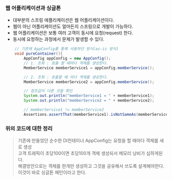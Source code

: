 ### 웹 어플리케이션과 싱글톤
* 대부분의 스프링 애플리케이션은 웹 어플리케이션이다. 
* 웹이 아닌 어플리케이션도 얼마든지 스프링으로 개발이 가능하다.
* 웹 어플리케이션은 보통 여러 고객이 동시에 요청(request) 한다.
* 동시에 요청하는 과정에서 문제가 발생할 수 있다.

``` java
    // 기존에 AppConfig를 통해 사용하던 방식(as-is 방식)
    void pureContainer(){
        AppConfig appConfig = new AppConfig();
        // 1. 조회 : 호출 할 때마다 객체를 생성한다.
        MemberService memberService1 = appConfig.memberService();

        // 2. 조회 : 호출할 때 마다 객체를 생성한다.
        MemberService memberService2 = appConfig.memberService();

        // 참조값이 다른 것을 확인
        System.out.println("memberService1 = " + memberService1);
        System.out.println("memberService2 = " + memberService2);

        // memberService1 != memberService2
        Assertions.assertThat(memberService1).isNotSameAs(memberService2);

```

### 위의 코드에 대한 정리
> 기존에 만들었던 순수한 DI컨테이너 AppConfig는 요청을 할 때마다 객체를 새로 생성 <br>
> 고객 트래픽이 초당100이면 초당100개 객체 생성되서 메모리 낭비가 심하게된다.<br>
> 해결방안으로는 객체를 한개만 생성하고 그것을 공유해서 쓰도록 설계해야한다. <br>
> 이것이 바로 싱글톤 패턴이라고 한다.


